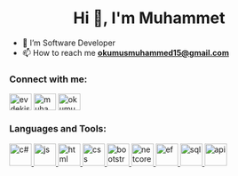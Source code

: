 <h1 align="center">Hi 👋, I'm Muhammet</h1>

- 🌱 I’m Software Developer
- 📫 How to reach me **okumusmuhammed15@gmail.com**

<h3 align="left">Connect with me:</h3>
<p align="left">
<a href="https://twitter.com/evdekiseesss" target="blank"><img align="center" src="https://raw.githubusercontent.com/rahuldkjain/github-profile-readme-generator/master/src/images/icons/Social/twitter.svg" alt="evdekiseesss" height="30" width="40" /></a>
<a href="https://instagram.com/muhammedokms1" target="blank"><img align="center" src="https://raw.githubusercontent.com/rahuldkjain/github-profile-readme-generator/master/src/images/icons/Social/instagram.svg" alt="muhammedokms1" height="30" width="40" /></a>
<a href="https://www.hackerrank.com/okumusmuhammed15" target="blank"><img align="center" src="https://raw.githubusercontent.com/rahuldkjain/github-profile-readme-generator/master/src/images/icons/Social/hackerrank.svg" alt="okumusmuhammed15" height="30" width="40" /></a>

</p>

<h3 align="left">Languages and Tools:</h3>
<p align="left"> 
<a href="#" rel="noreferrer"> <img src="https://upload.wikimedia.org/wikipedia/commons/b/bd/Logo_C_sharp.svg" alt="c#" width="40" height="40"/> </a>
<a href="#" rel="noreferrer"> <img src="https://upload.wikimedia.org/wikipedia/commons/6/6a/JavaScript-logo.png" alt="js" width="40" height="40"/> </a>
<a href="#" rel="noreferrer"> <img src="https://upload.wikimedia.org/wikipedia/commons/6/61/HTML5_logo_and_wordmark.svg" alt="html" width="40" height="40"/> </a>
<a href="#" rel="noreferrer"> <img src="https://upload.wikimedia.org/wikipedia/commons/d/d5/CSS3_logo_and_wordmark.svg" alt="css" width="40" height="40"/> </a>
<a href="#" rel="noreferrer"> <img src="https://upload.wikimedia.org/wikipedia/commons/b/b2/Bootstrap_logo.svg" alt="bootstrap" width="40" height="40"/> </a>
<a href="#" rel="noreferrer"> <img src="https://upload.wikimedia.org/wikipedia/commons/e/ee/.NET_Core_Logo.svg" alt="netcore" width="40" height="40"/> </a>
<a href="#" rel="noreferrer"> <img src="https://codeopinion.com/wp-content/uploads/2017/10/Bitmap-MEDIUM_Entity-Framework-Core-Logo_2colors_Square_Boxed_RGB.png" alt="ef" width="40" height="40"/> </a>
  <a href="#" rel="noreferrer"> <img src="https://upload.wikimedia.org/wikipedia/commons/d/d7/Sql_data_base_with_logo.svg" alt="sql" width="40" height="40"/> </a>
  <a href="#" rel="noreferrer"> <img src="https://images.javatpoint.com/tutorial/webapi/images/web-api-tutorial.png" alt="api" width="40" height="40"/> </a>
</p>
